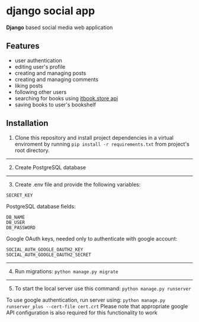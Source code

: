 
# django social app

**Django** based social media web application

## Features

- user authentication
- editing user's profile
- creating and managing posts
- creating and managing comments
- liking posts
- following other users
- searching for books using [itbook.store api](https://api.itbook.store)
- saving books to user's bookshelf

## Installation

 1. Clone this repository and install project dependencies in a virtual enviroment by running
`pip install -r requirements.txt` from project's root directory.

-------
2. Create PostgreSQL database

---------
3. Create .env file and provide the following variables:

`SECRET_KEY`

PostgreSQL database fields:
```
DB_NAME
DB_USER
DB_PASSWORD
```

Google OAuth keys, needed only to authenticate with google account:
```
SOCIAL_AUTH_GOOGLE_OAUTH2_KEY
SOCIAL_AUTH_GOOGLE_OAUTH2_SECRET
```

-------

4. Run migrations: `python manage.py migrate`

-------
5. To start the local server use this command: `python manage.py runserver`

To use google authentication, run server using: `python manage.py runserver_plus --cert-file cert.crt`
Please note that appropriate google API configuration is also required for this functionality to work
